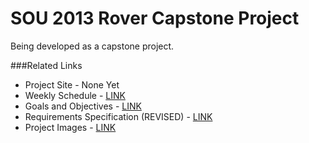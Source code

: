 SOU 2013 Rover Capstone Project
========

Being developed as a capstone project.


###Related Links
* Project Site - None Yet
* Weekly Schedule - [LINK](https://docs.google.com/document/d/10AntHoKGiwYBDfSGn_gRJ8CPggNaeCKWxTX8juCFG84/edit)
* Goals and Objectives - [LINK](https://docs.google.com/document/d/1xNZT5CR2bFffxArXV65LSy1r13RZWWRXBzv2VnmWPFs/edit)
* Requirements Specification (REVISED) - [LINK](https://docs.google.com/document/d/1EYvfeaCHvwV8-D5moLPi35BU9sNxnp1GpA60oCdEmgs/edit)
* Project Images - [LINK](https://docs.google.com/folder/d/0Bzl2vzrZm3IkNURIbDVTYmRTeEk/edit)
